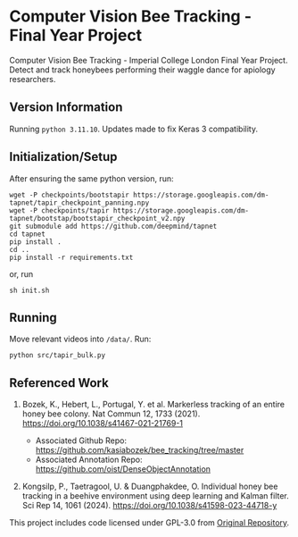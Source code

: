 # Computer Vision Bee Tracking - Final Year Project
Computer Vision Bee Tracking - Imperial College London Final Year Project. Detect and track honeybees performing their waggle dance for apiology researchers. 

## Version Information
Running `python 3.11.10`. Updates made to fix Keras 3 compatibility.

## Initialization/Setup
After ensuring the same python version, run:
```
wget -P checkpoints/bootstapir https://storage.googleapis.com/dm-tapnet/tapir_checkpoint_panning.npy
wget -P checkpoints/tapir https://storage.googleapis.com/dm-tapnet/bootstap/bootstapir_checkpoint_v2.npy
git submodule add https://github.com/deepmind/tapnet
cd tapnet
pip install .
cd ..
pip install -r requirements.txt
```
or, run 
```
sh init.sh
```

## Running
Move relevant videos into `/data/`. Run:
```
python src/tapir_bulk.py
```

## Referenced Work
1. Bozek, K., Hebert, L., Portugal, Y. et al. Markerless tracking of an entire honey bee colony. Nat Commun 12, 1733 (2021). https://doi.org/10.1038/s41467-021-21769-1
    
    - Associated Github Repo: https://github.com/kasiabozek/bee_tracking/tree/master
    - Associated Annotation Repo: https://github.com/oist/DenseObjectAnnotation


2. Kongsilp, P., Taetragool, U. & Duangphakdee, O. Individual honey bee tracking in a beehive environment using deep learning and Kalman filter. Sci Rep 14, 1061 (2024). https://doi.org/10.1038/s41598-023-44718-y


This project includes code licensed under GPL-3.0 from [Original Repository](https://github.com/username/repository).
